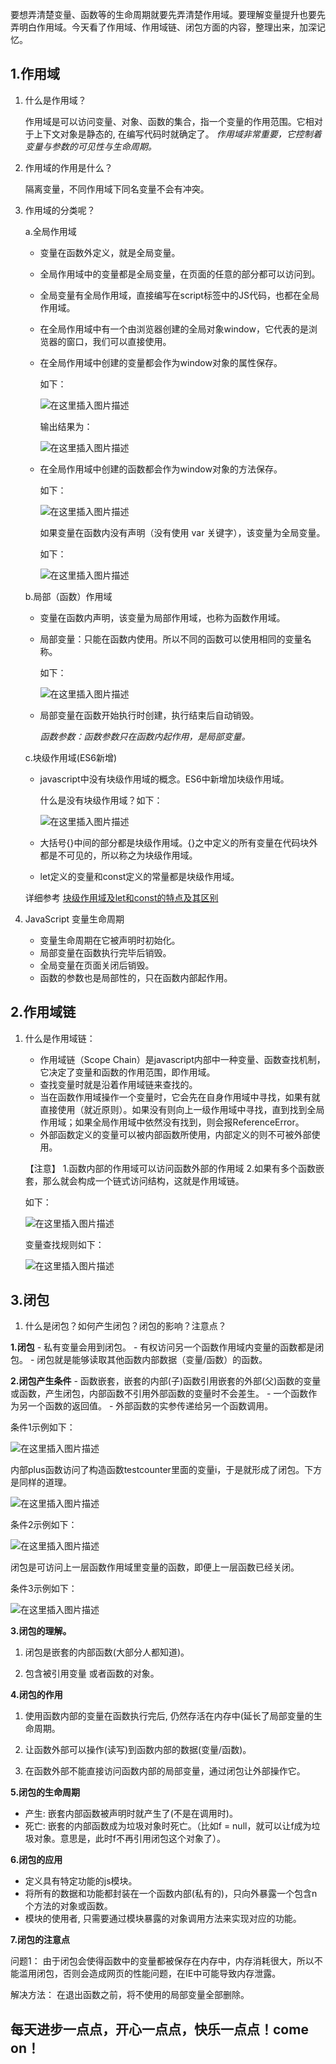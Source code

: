 要想弄清楚变量、函数等的生命周期就要先弄清楚作用域。要理解变量提升也要先弄明白作用域。今天看了作用域、作用域链、闭包方面的内容，整理出来，加深记忆。
## 1.作用域
 1. 什么是作用域？

	作用域是可以访问变量、对象、函数的集合，指一个变量的作用范围。它相对于上下文对象是静态的, 在编写代码时就确定了。
*作用域非常重要，它控制着变量与参数的可见性与生命周期。*

 2. 作用域的作用是什么？


	隔离变量，不同作用域下同名变量不会有冲突。

 3. 作用域的分类呢？

	a.全局作用域
	- 变量在函数外定义，就是全局变量。
	- 全局作用域中的变量都是全局变量，在页面的任意的部分都可以访问到。
	- 全局变量有全局作用域，直接编写在script标签中的JS代码，也都在全局作用域。
	- 在全局作用域中有一个由浏览器创建的全局对象window，它代表的是浏览器的窗口，我们可以直接使用。
	- 在全局作用域中创建的变量都会作为window对象的属性保存。
	
		如下：

		![在这里插入图片描述](https://img-blog.csdnimg.cn/20181204110859438.png?x-oss-process=image/watermark,type_ZmFuZ3poZW5naGVpdGk,shadow_10,text_aHR0cHM6Ly9ibG9nLmNzZG4ubmV0L3cxNDE4ODk5NTMy,size_16,color_FFFFFF,t_70)   

		输出结果为：

		![在这里插入图片描述](https://img-blog.csdnimg.cn/20181204110929345.png)     
	- 在全局作用域中创建的函数都会作为window对象的方法保存。

		如下：

		![在这里插入图片描述](https://img-blog.csdnimg.cn/20181204104310751.png?x-oss-process=image/watermark,type_ZmFuZ3poZW5naGVpdGk,shadow_10,text_aHR0cHM6Ly9ibG9nLmNzZG4ubmV0L3cxNDE4ODk5NTMy,size_16,color_FFFFFF,t_70)

		如果变量在函数内没有声明（没有使用 var 关键字），该变量为全局变量。
	
		如下：

		![在这里插入图片描述](https://img-blog.csdnimg.cn/20181204103401691.png?x-oss-process=image/watermark,type_ZmFuZ3poZW5naGVpdGk,shadow_10,text_aHR0cHM6Ly9ibG9nLmNzZG4ubmV0L3cxNDE4ODk5NTMy,size_16,color_FFFFFF,t_70)
	
	b.局部（函数）作用域
	
	- 变量在函数内声明，该变量为局部作用域，也称为函数作用域。
	- 局部变量：只能在函数内使用。所以不同的函数可以使用相同的变量名称。
	
		如下：

		![在这里插入图片描述](https://img-blog.csdnimg.cn/20181204110203403.png)
	
	- 局部变量在函数开始执行时创建，执行结束后自动销毁。

	
		*函数参数：函数参数只在函数内起作用，是局部变量。*
	
	c.块级作用域(ES6新增)

	- javascript中没有块级作用域的概念。ES6中新增加块级作用域。
	
		什么是没有块级作用域？如下：
		
		![在这里插入图片描述](https://img-blog.csdnimg.cn/20181205185039609.png)
	
	- 大括号{}中间的部分都是块级作用域。{}之中定义的所有变量在代码块外都是不可见的，所以称之为块级作用域。
	- let定义的变量和const定义的常量都是块级作用域。
	
	详细参考 [块级作用域及let和const的特点及其区别](https://blog.csdn.net/w1418899532/article/details/84717091)
	
	

 4. JavaScript 变量生命周期
	- 变量生命周期在它被声明时初始化。
	- 局部变量在函数执行完毕后销毁。
	- 全局变量在页面关闭后销毁。
	- 函数的参数也是局部性的，只在函数内部起作用。
	
## 2.作用域链

 1. 什么是作用域链：
	-  作用域链（Scope Chain）是javascript内部中一种变量、函数查找机制，它决定了变量和函数的作用范围，即作用域。
	-  查找变量时就是沿着作用域链来查找的。
	- 当在函数作用域操作一个变量时，它会先在自身作用域中寻找，如果有就直接使用（就近原则）。如果没有则向上一级作用域中寻找，直到找到全局作用域；如果全局作用域中依然没有找到，则会报ReferenceError。
	- 外部函数定义的变量可以被内部函数所使用，内部定义的则不可被外部使用。
	
	【注意】
	1.函数内部的作用域可以访问函数外部的作用域
	2.如果有多个函数嵌套，那么就会构成一个链式访问结构，这就是作用域链。

 	如下：

 	![在这里插入图片描述](https://img-blog.csdnimg.cn/20181204122653665.png?x-oss-process=image/watermark,type_ZmFuZ3poZW5naGVpdGk,shadow_10,text_aHR0cHM6Ly9ibG9nLmNzZG4ubmV0L3cxNDE4ODk5NTMy,size_16,color_FFFFFF,t_70)       
 
 	变量查找规则如下：
 	
 	![在这里插入图片描述](https://img-blog.csdnimg.cn/20181204132224362.png?x-oss-process=image/watermark,type_ZmFuZ3poZW5naGVpdGk,shadow_10,text_aHR0cHM6Ly9ibG9nLmNzZG4ubmV0L3cxNDE4ODk5NTMy,size_16,color_FFFFFF,t_70)
 
 ## 3.闭包

 1. 什么是闭包？如何产生闭包？闭包的影响？注意点？
 
 **1.闭包**
 	-  私有变量会用到闭包。
 	-  有权访问另一个函数作用域内变量的函数都是闭包。
 	-  闭包就是能够读取其他函数内部数据（变量/函数）的函数。
 	
**2.闭包产生条件**
	-  函数嵌套，嵌套的内部(子)函数引用嵌套的外部(父)函数的变量或函数，产生闭包，内部函数不引用外部函数的变量时不会差生。
	-  一个函数作为另一个函数的返回值。
	-  外部函数的实参传递给另一个函数调用。
 
条件1示例如下：

![在这里插入图片描述](https://img-blog.csdnimg.cn/20181204134947748.png)

内部plus函数访问了构造函数testcounter里面的变量i，于是就形成了闭包。下方是同样的道理。

![在这里插入图片描述](https://img-blog.csdnimg.cn/20181204135547175.png?x-oss-process=image/watermark,type_ZmFuZ3poZW5naGVpdGk,shadow_10,text_aHR0cHM6Ly9ibG9nLmNzZG4ubmV0L3cxNDE4ODk5NTMy,size_16,color_FFFFFF,t_70)

条件2示例如下：

![在这里插入图片描述](https://img-blog.csdnimg.cn/20181204142439722.png?x-oss-process=image/watermark,type_ZmFuZ3poZW5naGVpdGk,shadow_10,text_aHR0cHM6Ly9ibG9nLmNzZG4ubmV0L3cxNDE4ODk5NTMy,size_16,color_FFFFFF,t_70)

闭包是可访问上一层函数作用域里变量的函数，即便上一层函数已经关闭。

条件3示例如下：

![在这里插入图片描述](https://img-blog.csdnimg.cn/2018120414352045.png)

**3.闭包的理解。**

1. 闭包是嵌套的内部函数(大部分人都知道)。

2. 包含被引用变量 或者函数的对象。


**4.闭包的作用**

1. 使用函数内部的变量在函数执行完后, 仍然存活在内存中(延长了局部变量的生命周期。

2. 让函数外部可以操作(读写)到函数内部的数据(变量/函数)。

3. 在函数外部不能直接访问函数内部的局部变量，通过闭包让外部操作它。

	
**5.闭包的生命周期**

- 产生: 嵌套内部函数被声明时就产生了(不是在调用时)。
- 死亡: 嵌套的内部函数成为垃圾对象时死亡。（比如f = null，就可以让f成为垃圾对象。意思是，此时f不再引用闭包这个对象了）。

**6.闭包的应用**

- 定义具有特定功能的js模块。
- 将所有的数据和功能都封装在一个函数内部(私有的)，只向外暴露一个包含n个方法的对象或函数。
- 模块的使用者, 只需要通过模块暴露的对象调用方法来实现对应的功能。
	
**7.闭包的注意点**

问题1：
由于闭包会使得函数中的变量都被保存在内存中，内存消耗很大，所以不能滥用闭包，否则会造成网页的性能问题，在IE中可能导致内存泄露。

解决方法：
在退出函数之前，将不使用的局部变量全部删除。

	

## 每天进步一点点，开心一点点，快乐一点点！come on！